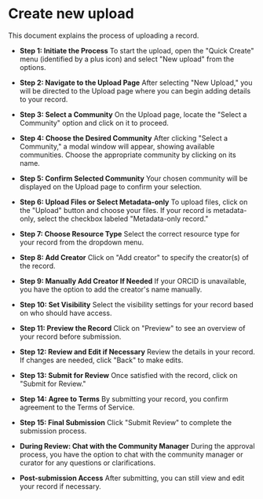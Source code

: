 # Create new upload

This document explains the process of uploading a record.

- **Step 1: Initiate the Process**
  To start the upload, open the "Quick Create" menu (identified by a plus icon) and select "New upload" from the options.

- **Step 2: Navigate to the Upload Page**
  After selecting "New Upload," you will be directed to the Upload page where you can begin adding details to your record.

- **Step 3: Select a Community**
  On the Upload page, locate the "Select a Community" option and click on it to proceed.

- **Step 4: Choose the Desired Community**
  After clicking "Select a Community," a modal window will appear, showing available communities. Choose the appropriate community by clicking on its name.

- **Step 5: Confirm Selected Community**
  Your chosen community will be displayed on the Upload page to confirm your selection.

- **Step 6: Upload Files or Select Metadata-only**
  To upload files, click on the "Upload" button and choose your files. If your record is metadata-only, select the checkbox labeled "Metadata-only record."

- **Step 7: Choose Resource Type**
  Select the correct resource type for your record from the dropdown menu.

- **Step 8: Add Creator**
  Click on "Add creator" to specify the creator(s) of the record.

- **Step 9: Manually Add Creator If Needed**
  If your ORCID is unavailable, you have the option to add the creator's name manually.

- **Step 10: Set Visibility**
  Select the visibility settings for your record based on who should have access.

- **Step 11: Preview the Record**
  Click on "Preview" to see an overview of your record before submission.

- **Step 12: Review and Edit if Necessary**
  Review the details in your record. If changes are needed, click "Back" to make edits.

- **Step 13: Submit for Review**
  Once satisfied with the record, click on "Submit for Review."

- **Step 14: Agree to Terms**
  By submitting your record, you confirm agreement to the Terms of Service.

- **Step 15: Final Submission**
  Click "Submit Review" to complete the submission process.

- **During Review: Chat with the Community Manager**
  During the approval process, you have the option to chat with the community manager or curator for any questions or clarifications.

- **Post-submission Access**
  After submitting, you can still view and edit your record if necessary.
